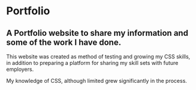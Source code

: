 # Portfolio

## A Portfolio website to share my information and some of the work I have done.

This website was created as method of testing and growing my CSS skills, in addition to preparing a platform for sharing my skill sets with future employers.

My knowledge of CSS, although limited grew significantly in the process.

